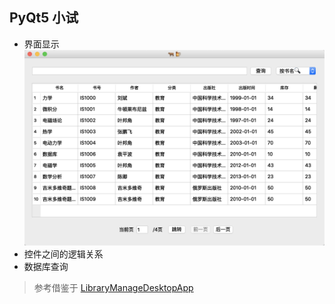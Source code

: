 ## PyQt5 小试
- 界面显示
![图片](https://github.com/fhhan/qt/blob/master/WindowView.png)
- 控件之间的逻辑关系
- 数据库查询


> 参考借鉴于 [LibraryManageDesktopApp](https://github.com/ycdxsb/LibraryManageDesktopApp)
